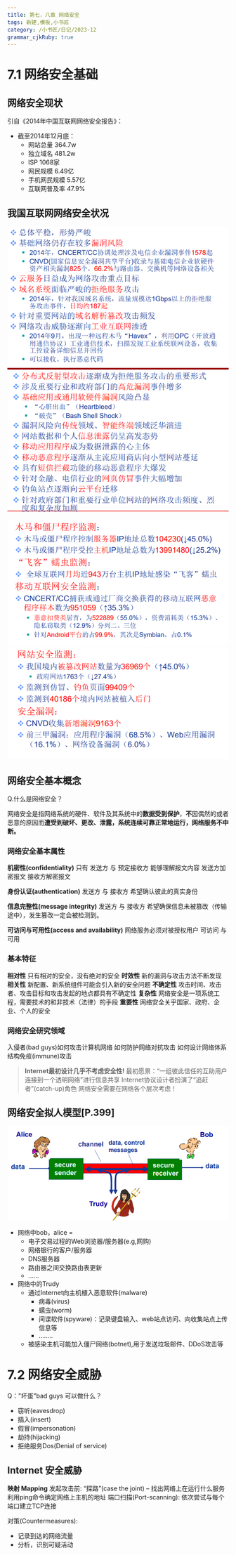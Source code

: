 ```yaml
---
title: 第七，八章 网络安全
tags: 新建,模板,小书匠
category: /小书匠/日记/2023-12
grammar_cjkRuby: true
---
```


# 7.1 网络安全基础
## 网络安全现状
引自《2014年中国互联网网络安全报告》：
- 截至2014年12月底：
	- 网站总量 364.7w
	- 独立域名 481.2w
	- ISP 1068家
	- 网民规模 6.49亿
	- 手机网民规模 5.57亿
	- 互联网普及率 47.9%

## 我国互联网网络安全状况

![enter description here](./images/1703494828102.png)
![enter description here](./images/1703494846059.png)

![2014年数据1](./images/1703494856838.png)
![2014数据 2](./images/1703494876982.png)

## 网络安全基本概念
Q.什么是网络安全？

网络安全是指网络系统的硬件、软件及其系统中的**数据受到保护**，**不**因偶然的或者恶意的原因而**遭受到破坏、更改、泄露，系统连续可靠正常地运行，网络服务不中断。**

### 网络安全基本属性

**机密性(confidentiality)** 
只有 发送方 与 预定接收方 能够理解报文内容
发送方加密报文
接收方解密报文

**身份认证(authentication)**
发送方 与 接收方 希望确认彼此的真实身份

**信息完整性(message integrity)**
发送方 与 接收方 希望确保信息未被篡改（传输途中），发生篡改一定会被检测到。

**可访问与可用性(access and availability)**
网络服务必须对被授权用户 可访问 与 可用


### 基本特征
**相对性**
只有相对的安全，没有绝对的安全
**时效性**
新的漏洞与攻击方法不断发现
**相关性**
新配置、新系统组件可能会引入新的安全问题
**不确定性**
攻击时间、攻击者、攻击目标和攻击发起的地点都具有不确定性
**复杂性**
网络安全是一项系统工程，需要技术的和非技术（法律）的手段
**重要性**
网络安全关乎国家、政府、企业、个人的安全

### 网络安全研究领域
入侵者(bad guys)如何攻击计算机网络
如何防护网络对抗攻击
如何设计网络体系结构免疫(immune)攻击

> **Internet最初设计几乎不考虑安全性!**
最初愿景：“一组彼此信任的互助用户连接到一个透明网络”进行信息共享
Internet协议设计者扮演了“追赶者”(catch-up)角色
网络安全需要在网络各个层次考虑！

## 网络安全拟人模型[P.399]

![拟人模型](./images/1703508089677.png)
- 网络中bob，alice = 
	- 电子交易过程的Web浏览器/服务器(e.g,网购)
	- 网络银行的客户/服务器
	- DNS服务器
	- 路由器之间交换路由表更新
	- ......
- 网络中的Trudy
	- 通过Internet向主机植入恶意软件(malware)
		- 病毒(virus)
		- 蠕虫(worm)
		- 间谍软件(spyware)：记录键盘输入、web站点访问、向收集站点上传信息等
		- ........
	- 被感染主机可能加入僵尸网络(botnet),用于发送垃圾邮件、DDoS攻击等
# 7.2 网络安全威胁
Q："坏蛋"bad guys 可以做什么？
- 窃听(eavesdrop)
- 插入(insert)
- 假冒(impersonation)
- 劫持(hijacking)
- 拒绝服务Dos(Denial of service)

## Internet 安全威胁
**映射 Mapping**
 发起攻击前: “探路”(case the joint) – 找出网络上在运行什么服务
 利用ping命令确定网络上主机的地址
 端口扫描(Port-scanning): 依次尝试与每个端口建立TCP连接
 
 对策(Countermeasures):
 - 记录到达的网络流量
 - 分析，识别可疑活动